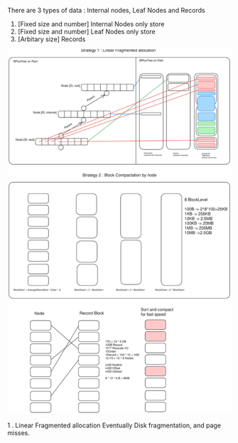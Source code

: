 There are 3 types of data : Internal nodes, Leaf Nodes and Records

1. [Fixed size and number] Internal Nodes only store
2. [Fixed size and number] Leaf Nodes only store
3. [Arbitary size] Records

![Strategy](./docs/btree.excalidraw.svg)

1 . Linear Fragmented allocation Eventually Disk fragmentation, and page misses.
